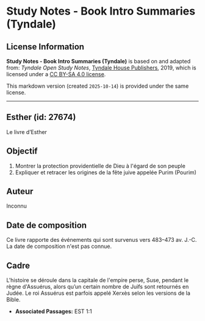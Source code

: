 # Study Notes - Book Intro Summaries (Tyndale)

## License Information

**Study Notes - Book Intro Summaries (Tyndale)** is based on and adapted from: _Tyndale Open Study Notes_, [Tyndale House Publishers](https://tyndaleopenresources.com/), 2019, which is licensed under a [CC BY-SA 4.0 license](https://creativecommons.org/licenses/by-sa/4.0/legalcode.en).

This markdown version (created `2025-10-14`) is provided under the same license.



--------------------------------

## Esther (id: 27674)

Le livre d’Esther

Objectif
--------

1. Montrer la protection providentielle de Dieu à l'égard de son peuple
2. Expliquer et retracer les origines de la fête juive appelée Purim (Pourim)

Auteur
------

Inconnu

Date de composition
-------------------

Ce livre rapporte des événements qui sont survenus vers 483–473 av. J.\-C. La date de composition n'est pas connue.

Cadre
-----

L'histoire se déroule dans la capitale de l'empire perse, Suse, pendant le règne d'Assuérus, alors qu’un certain nombre de Juifs sont retournés en Judée. Le roi Assuérus est parfois appelé Xerxès selon les versions de la Bible.

* **Associated Passages:** EST 1:1

